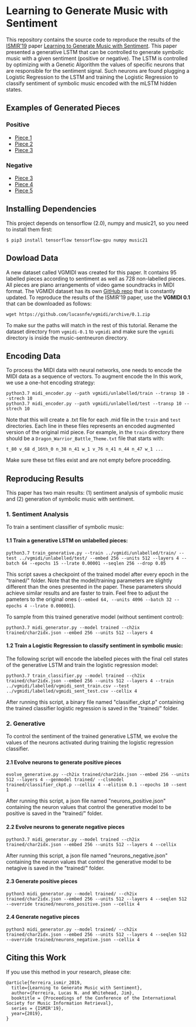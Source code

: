 # Learning to Generate Music with Sentiment

This repository contains the source code to reproduce the results of the [ISMIR'19](https://ismir2019.ewi.tudelft.nl/)
paper [Learning to Generate Music with Sentiment](http://www.lucasnferreira.com/papers/2019/ismir-learning.pdf).
This paper presented a generative LSTM that can be controlled to generate symbolic music with a given sentiment
(positive or negative). The LSTM is controlled by optimizing with a Genetic Algorithm the values of specific neurons that are responsible
for the sentiment signal. Such neurons are found plugging a Logistic Regression to the LSTM and training the
Logistic Regression to classify sentiment of symbolic music encoded with the mLSTM hidden states.

## Examples of Generated Pieces

### Positive 
- [Piece 1](https://raw.githubusercontent.com/lucasnfe/music-sentneuron/master/generated/generated_pos1.wav)
- [Piece 2](https://raw.githubusercontent.com/lucasnfe/music-sentneuron/master/generated/generated_pos2.wav)
- [Piece 3](https://raw.githubusercontent.com/lucasnfe/music-sentneuron/master/generated/generated_pos3.wav)

### Negative
- [Piece 3](https://raw.githubusercontent.com/lucasnfe/music-sentneuron/master/generated/generated_neg1.wav)
- [Piece 4](https://raw.githubusercontent.com/lucasnfe/music-sentneuron/master/generated/generated_neg2.wav)
- [Piece 5](https://raw.githubusercontent.com/lucasnfe/music-sentneuron/master/generated/generated_neg3.wav)

## Installing Dependencies

This project depends on tensorflow (2.0), numpy and music21, so you need to install them first:

```
$ pip3 install tensorflow tensorflow-gpu numpy music21
```

## Dowload Data

A new dataset called VGMIDI was created for this paper. It contains 95 labelled pieces according to sentiment as well as 728
non-labelled pieces. All pieces are piano arrangements of video game soundtracks in MIDI format. The VGMIDI dataset has its
own [GitHub repo](https://github.com/lucasnfe/vgmidi) that is constantly updated. To reproduce the results of the ISMIR'19 paper, 
use the **VGMIDI 0.1** that can be downloaded as follows:

```
wget https://github.com/lucasnfe/vgmidi/archive/0.1.zip
```

To make sur the paths will match in the rest of this tutorial. Rename the dataset directory from `vgmidi-0.1` to `vgmidi` and make sure the `vgmidi` directory is inside the music-sentneuron directory.

## Encoding Data

To process the MIDI data with neural networks, one needs to encode the MIDI data as a sequence of vectors. To augment encode the In this work, we use a one-hot encoding strategy:

```
python3.7 midi_encoder.py --path vgmidi/unlabelled/train --transp 10 --strech 10
python3.7 midi_encoder.py --path vgmidi/unlabelled/test --transp 10 --strech 10
```

Note that this will create a .txt file for each .mid file in the `train` and `test` directories. Each line in these files represents an encoded augmented version of the original mid piece. For example, in the `train` directory there should be a `Dragon_Warrior_Battle_Theme.txt` file that starts with:

```
t_80 v_68 d_16th_0 n_38 n_41 w_1 v_76 n_41 n_44 n_47 w_1 ...
```

Make sure these txt files exist and are not empty before procedding. 

## Reproducing Results

This paper has two main results: (1) sentiment analysis of symbolic music and (2) generation of symbolic
music with sentiment.

### 1. Sentiment Analysis

To train a sentiment classifier of symbolic music:

#### 1.1 Train a generative LSTM on unlabelled pieces:

```
python3.7 train_generative.py --train ../vgmidi/unlabelled/train/ --test ../vgmidi/unlabelled/test/ --embed 256 --units 512 --layers 4 --batch 64 --epochs 15 --lrate 0.00001 --seqlen 256 --drop 0.05
```
This script saves a checkpoint of the trained model after every epoch in the "trained/" folder. Note that the model/training parameters are slightly different than the ones presented in the paper. These parameters should achieve similar results and are faster to train. Feel free to adjust the pameters to the original ones (`--embed 64, --units 4096 --batch 32 --epochs 4 --lrate 0.000001`). 

To sample from this trained generative model (without sentiment control):
```
python3.7 midi_generator.py --model trained --ch2ix trained/char2idx.json --embed 256 --units 512 --layers 4
```

#### 1.2 Train a Logistic Regression to classify sentiment in symbolic music:

The following script will encode the labelled pieces with the final cell states of the generative LSTM and train the logistic regression model:

```
python3.7 train_classifier.py --model trained --ch2ix trained/char2idx.json --embed 256 --units 512 --layers 4 --train ../vgmidi/labelled/vgmidi_sent_train.csv --test ../vgmidi/labelled/vgmidi_sent_test.csv --cellix 4
```

After running this script, a binary file named "classifier_ckpt.p" containing the trained classifier logistic regression is saved in the "trained/" folder.

### 2. Generative

To control the sentiment of the trained generative LSTM, we evolve the values of the neurons activated during
training the logistic regression classifier.

#### 2.1 Evolve neurons to generate positive pieces

```
evolve_generative.py --ch2ix trained/char2idx.json --embed 256 --units 512 --layers 4 --genmodel trained/ --clsmodel trained/classifier_ckpt.p --cellix 4 --elitism 0.1 --epochs 10 --sent 1
```

After running this script, a json file named "neurons_positive.json" containing the neuron values that control the generative model to be positive is saved in the "trained/" folder.

#### 2.2 Evolve neurons to generate negative pieces

```
python3.7 midi_generator.py --model trained --ch2ix trained/char2idx.json --embed 256 --units 512 --layers 4 --cellix
```

After running this script, a json file named "neurons_negative.json" containing the neuron values that control the generative model to be netagive is saved in the "trained/" folder.

#### 2.3 Generate positive pieces

```
python3 midi_generator.py --model trained/ --ch2ix trained/char2idx.json --embed 256 --units 512 --layers 4 --seqlen 512 --override trained/neurons_positive.json --cellix 4
```

#### 2.4 Generate negative pieces

```
python3 midi_generator.py --model trained/ --ch2ix trained/char2idx.json --embed 256 --units 512 --layers 4 --seqlen 512 --override trained/neurons_negative.json --cellix 4
```

## Citing this Work

If you use this method in your research, please cite:

```
@article{ferreira_ismir_2019,
  title={Learning to Generate Music with Sentiment},
  author={Ferreira, Lucas N. and Whitehead, Jim},
  booktitle = {Proceedings of the Conference of the International Society for Music Information Retrieval},
  series = {ISMIR'19},
  year={2019},
}
```
